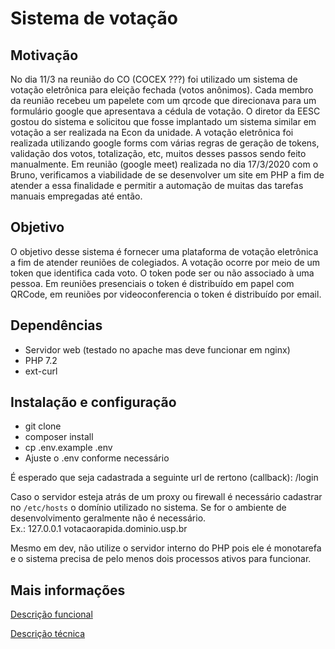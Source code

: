 # Sistema de votação

## Motivação

No dia 11/3 na reunião do CO (COCEX ???) foi utilizado um sistema de votação eletrônica para eleição fechada (votos anônimos). Cada membro da reunião recebeu um papelete com um qrcode que direcionava para um formulário google que apresentava a cédula de votação. O diretor da EESC gostou do sistema e solicitou que fosse implantado um sistema similar em votação a ser realizada na Econ da unidade. A votação eletrônica foi realizada utilizando google forms com várias regras de geração de tokens, validação dos votos, totalização, etc, muitos desses passos sendo feito manualmente. Em reunião (google meet) realizada no dia 17/3/2020 com o Bruno, verificamos a viabilidade de se desenvolver um site em PHP a fim de atender a essa finalidade e permitir a automação de muitas das tarefas manuais empregadas até então.

## Objetivo

O objetivo desse sistema é fornecer uma plataforma de votação eletrônica a fim de atender reuniões de colegiados. A votação ocorre por meio de um token que identifica cada voto. O token pode ser ou não associado à uma pessoa. Em reuniões presenciais o token é distribuído em papel com QRCode, em reuniões por videoconferencia o token é distribuído por email.

## Dependências

* Servidor web (testado no apache mas deve funcionar em nginx)
* PHP 7.2
* ext-curl

## Instalação e configuração

* git clone
* composer install
* cp .env.example .env
* Ajuste o .env conforme necessário

É esperado que seja cadastrada a seguinte url de rertono (callback): /login

Caso o servidor esteja atrás de um proxy ou firewall é necessário cadastrar no `/etc/hosts` o domínio utilizado no sistema.
Se for o ambiente de desenvolvimento geralmente não é necessário.\
Ex.: 127.0.0.1 votacaorapida.dominio.usp.br

Mesmo em dev, não utilize o servidor interno do PHP pois ele é monotarefa e o sistema precisa de pelo menos dois processos ativos para funcionar.

## Mais informações

[Descrição funcional](doc/descricao_funcional.md)

[Descrição técnica](doc/descricao_tecnica.md)

